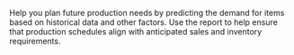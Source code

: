 Help you plan future production needs by predicting the demand for items based on historical data and other factors. Use the report to help ensure that production schedules align with anticipated sales and inventory requirements.